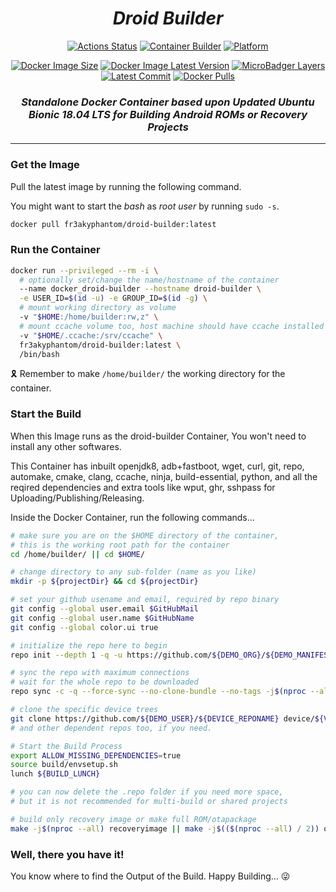 <div align="center">

  <h1><i>Droid Builder</i></h1>

  [![Actions Status](https://github.com/rokibhasansagar/docker_droid-builder/workflows/Docker%20Builder/badge.svg)](https://github.com/rokibhasansagar/docker_droid-builder/actions)
  [![Container Builder](https://img.shields.io/badge/Powered%20By-Github%20Actions-blue?logo=github-actions)](https://github.com/features/actions "Know about Github Actions")
  [![Platform](https://img.shields.io/badge/Based%20On-Ubuntu%20Bionic-orange?logo=ubuntu)](https://ubuntu.com/download)

  [![Docker Image Size](https://img.shields.io/docker/image-size/fr3akyphantom/droid-builder/latest?cacheSeconds=3600)](#)
  [![Docker Image Latest Version](https://img.shields.io/docker/v/fr3akyphantom/droid-builder)](#)
  [![MicroBadger Layers](https://img.shields.io/microbadger/layers/fr3akyphantom/droid-builder/latest)](#)
  [![Latest Commit](https://images.microbadger.com/badges/commit/fr3akyphantom/droid-builder:latest.svg)](https://microbadger.com/images/fr3akyphantom/droid-builder:latest)
  [![Docker Pulls](https://img.shields.io/docker/pulls/fr3akyphantom/droid-builder)](https://hub.docker.com/r/fr3akyphantom/droid-builder "Show the Docker Repository")

  <h3><i>Standalone Docker Container based upon Updated Ubuntu Bionic 18.04 LTS for Building Android ROMs or Recovery Projects</i></h3>

</div>

---

### Get the Image

Pull the latest image by running the following command.

You might want to start the _bash_ as _root user_ by running `sudo -s`.

```bash
docker pull fr3akyphantom/droid-builder:latest
```

### Run the Container

```bash
docker run --privileged --rm -i \
  # optionally set/change the name/hostname of the container
  --name docker_droid-builder --hostname droid-builder \
  -e USER_ID=$(id -u) -e GROUP_ID=$(id -g) \
  # mount working directory as volume
  -v "$HOME:/home/builder:rw,z" \
  # mount ccache volume too, host machine should have ccache installed for this
  -v "$HOME/.ccache:/srv/ccache" \
  fr3akyphantom/droid-builder:latest \
  /bin/bash
```
:reminder_ribbon: Remember to make `/home/builder/` the working directory for the container.

### Start the Build

When this Image runs as the droid-builder Container, You won't need to install any other softwares.

This Container has inbuilt openjdk8, adb+fastboot, wget, curl, git, repo, automake, cmake, clang, ccache, ninja, build-essential, python, and all the reqired dependencies and extra tools like wput, ghr, sshpass for Uploading/Publishing/Releasing.

Inside the Docker Container, run the following commands...

```bash
# make sure you are on the $HOME directory of the container,
# this is the working root path for the container
cd /home/builder/ || cd $HOME/

# change directory to any sub-folder (name as you like)
mkdir -p ${projectDir} && cd ${projectDir}

# set your github usename and email, required by repo binary
git config --global user.email $GitHubMail
git config --global user.name $GitHubName
git config --global color.ui true

# initialize the repo here to begin
repo init --depth 1 -q -u https://github.com/${DEMO_ORG}/${DEMO_MANIFEST}.git -b ${MANIFEST_BRANCH}

# sync the repo with maximum connections
# wait for the whole repo to be downloaded
repo sync -c -q --force-sync --no-clone-bundle --no-tags -j$(nproc --all)

# clone the specific device trees
git clone https://github.com/${DEMO_USER}/${DEVICE_REPONAME} device/${VENDOR}/${CODENAME}
# and other dependent repos too, if you need.

# Start the Build Process
export ALLOW_MISSING_DEPENDENCIES=true
source build/envsetup.sh
lunch ${BUILD_LUNCH}

# you can now delete the .repo folder if you need more space,
# but it is not recommended for multi-build or shared projects

# build only recovery image or make full ROM/otapackage
make -j$(nproc --all) recoveryimage || make -j$(($(nproc --all) / 2)) otapackage
```

### Well, there you have it!

You know where to find the Output of the Build.
Happy Building... :stuck_out_tongue_winking_eye: 
